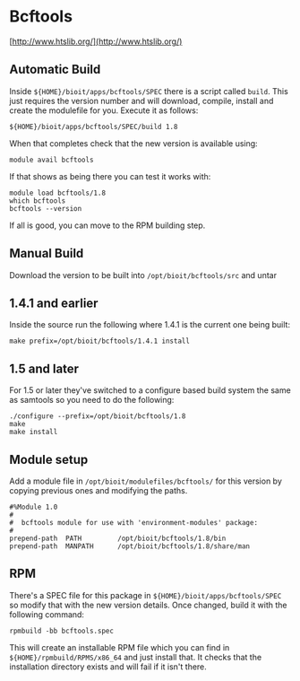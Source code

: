 # Bcftools

[http://www.htslib.org/](http://www.htslib.org/)

## Automatic Build

Inside `${HOME}/bioit/apps/bcftools/SPEC` there is a script called `build`. This just requires the version number and will download, compile, install and create the modulefile for you. Execute it as follows:

    ${HOME}/bioit/apps/bcftools/SPEC/build 1.8

When that completes check that the new version is available using:

    module avail bcftools

If that shows as being there you can test it works with:

    module load bcftools/1.8
    which bcftools
    bcftools --version

If all is good, you can move to the RPM building step.

## Manual Build

Download the version to be built into `/opt/bioit/bcftools/src` and untar

## 1.4.1 and earlier

Inside the source run the following where 1.4.1 is the current one being built:

    make prefix=/opt/bioit/bcftools/1.4.1 install

## 1.5 and later

For 1.5 or later they've switched to a configure based build system the same as samtools so you need to do the following:

    ./configure --prefix=/opt/bioit/bcftools/1.8
    make
    make install

## Module setup

Add a module file in `/opt/bioit/modulefiles/bcftools/` for this version by copying previous ones and modifying the paths.

    #%Module 1.0
    #
    #  bcftools module for use with 'environment-modules' package:
    #
    prepend-path  PATH         /opt/bioit/bcftools/1.8/bin
    prepend-path  MANPATH      /opt/bioit/bcftools/1.8/share/man

## RPM

There's a SPEC file for this package in `${HOME}/bioit/apps/bcftools/SPEC` so modify that with the new version details. Once changed, build it with the following command:

    rpmbuild -bb bcftools.spec

This will create an installable RPM file which you can find in `${HOME}/rpmbuild/RPMS/x86_64` and just install that. It checks that the installation directory exists and will fail if it isn't there.

